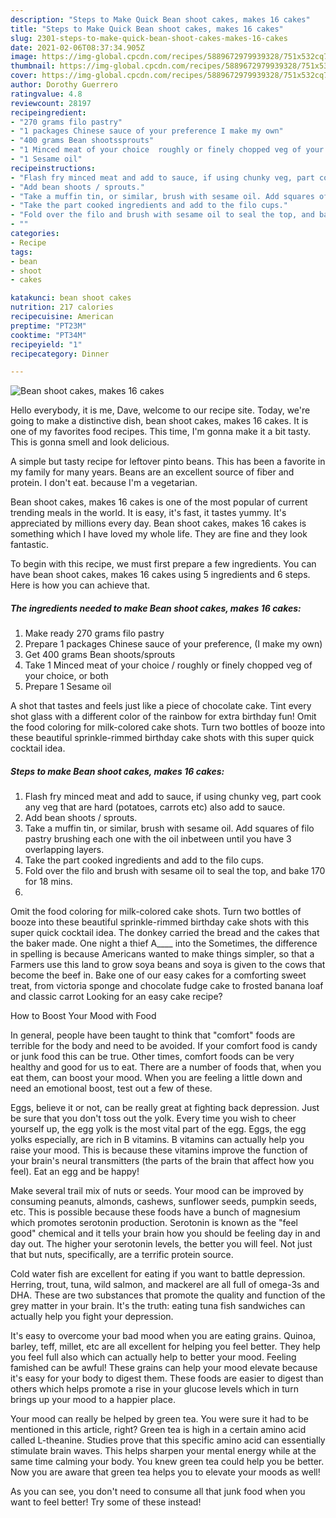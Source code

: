 ```yaml
---
description: "Steps to Make Quick Bean shoot cakes, makes 16 cakes"
title: "Steps to Make Quick Bean shoot cakes, makes 16 cakes"
slug: 2301-steps-to-make-quick-bean-shoot-cakes-makes-16-cakes
date: 2021-02-06T08:37:34.905Z
image: https://img-global.cpcdn.com/recipes/5889672979939328/751x532cq70/bean-shoot-cakes-makes-16-cakes-recipe-main-photo.jpg
thumbnail: https://img-global.cpcdn.com/recipes/5889672979939328/751x532cq70/bean-shoot-cakes-makes-16-cakes-recipe-main-photo.jpg
cover: https://img-global.cpcdn.com/recipes/5889672979939328/751x532cq70/bean-shoot-cakes-makes-16-cakes-recipe-main-photo.jpg
author: Dorothy Guerrero
ratingvalue: 4.8
reviewcount: 28197
recipeingredient:
- "270 grams filo pastry"
- "1 packages Chinese sauce of your preference I make my own"
- "400 grams Bean shootssprouts"
- "1 Minced meat of your choice  roughly or finely chopped veg of your choice or both"
- "1 Sesame oil"
recipeinstructions:
- "Flash fry minced meat and add to sauce, if using chunky veg, part cook any veg that are hard (potatoes, carrots etc) also add to sauce."
- "Add bean shoots / sprouts."
- "Take a muffin tin, or similar, brush with sesame oil. Add squares of filo pastry brushing each one with the oil inbetween until you have 3 overlapping layers."
- "Take the part cooked ingredients and add to the filo cups."
- "Fold over the filo and brush with sesame oil to seal the top, and bake 170 for 18 mins."
- ""
categories:
- Recipe
tags:
- bean
- shoot
- cakes

katakunci: bean shoot cakes 
nutrition: 217 calories
recipecuisine: American
preptime: "PT23M"
cooktime: "PT34M"
recipeyield: "1"
recipecategory: Dinner

---
```



![Bean shoot cakes, makes 16 cakes](https://img-global.cpcdn.com/recipes/5889672979939328/751x532cq70/bean-shoot-cakes-makes-16-cakes-recipe-main-photo.jpg)

Hello everybody, it is me, Dave, welcome to our recipe site. Today, we're going to make a distinctive dish, bean shoot cakes, makes 16 cakes. It is one of my favorites food recipes. This time, I'm gonna make it a bit tasty. This is gonna smell and look delicious.

A simple but tasty recipe for leftover pinto beans. This has been a favorite in my family for many years. Beans are an excellent source of fiber and protein. I don&#39;t eat. because I&#39;m a vegetarian.

Bean shoot cakes, makes 16 cakes is one of the most popular of current trending meals in the world. It is easy, it's fast, it tastes yummy. It's appreciated by millions every day. Bean shoot cakes, makes 16 cakes is something which I have loved my whole life. They are fine and they look fantastic.


To begin with this recipe, we must first prepare a few ingredients. You can have bean shoot cakes, makes 16 cakes using 5 ingredients and 6 steps. Here is how you can achieve that.

<!--inarticleads1-->

##### The ingredients needed to make Bean shoot cakes, makes 16 cakes:

1. Make ready 270 grams filo pastry
1. Prepare 1 packages Chinese sauce of your preference, (I make my own)
1. Get 400 grams Bean shoots/sprouts
1. Take 1 Minced meat of your choice / roughly or finely chopped veg of your choice, or both
1. Prepare 1 Sesame oil


A shot that tastes and feels just like a piece of chocolate cake. Tint every shot glass with a different color of the rainbow for extra birthday fun! Omit the food coloring for milk-colored cake shots. Turn two bottles of booze into these beautiful sprinkle-rimmed birthday cake shots with this super quick cocktail idea. 

<!--inarticleads2-->

##### Steps to make Bean shoot cakes, makes 16 cakes:

1. Flash fry minced meat and add to sauce, if using chunky veg, part cook any veg that are hard (potatoes, carrots etc) also add to sauce.
1. Add bean shoots / sprouts.
1. Take a muffin tin, or similar, brush with sesame oil. Add squares of filo pastry brushing each one with the oil inbetween until you have 3 overlapping layers.
1. Take the part cooked ingredients and add to the filo cups.
1. Fold over the filo and brush with sesame oil to seal the top, and bake 170 for 18 mins.
1. 


Omit the food coloring for milk-colored cake shots. Turn two bottles of booze into these beautiful sprinkle-rimmed birthday cake shots with this super quick cocktail idea. The donkey carried the bread and the cakes that the baker made. One night a thief A____ into the Sometimes, the difference in spelling is because Americans wanted to make things simpler, so that a Farmers use this land to grow soya beans and soya is given to the cows that become the beef in. Bake one of our easy cakes for a comforting sweet treat, from victoria sponge and chocolate fudge cake to frosted banana loaf and classic carrot Looking for an easy cake recipe? 

How to Boost Your Mood with Food


In general, people have been taught to think that "comfort" foods are terrible for the body and need to be avoided. If your comfort food is candy or junk food this can be true. Other times, comfort foods can be very healthy and good for us to eat. There are a number of foods that, when you eat them, can boost your mood. When you are feeling a little down and need an emotional boost, test out a few of these.

Eggs, believe it or not, can be really great at fighting back depression. Just be sure that you don't toss out the yolk. Every time you wish to cheer yourself up, the egg yolk is the most vital part of the egg. Eggs, the egg yolks especially, are rich in B vitamins. B vitamins can actually help you raise your mood. This is because these vitamins improve the function of your brain's neural transmitters (the parts of the brain that affect how you feel). Eat an egg and be happy!

Make several trail mix of nuts or seeds. Your mood can be improved by consuming peanuts, almonds, cashews, sunflower seeds, pumpkin seeds, etc. This is possible because these foods have a bunch of magnesium which promotes serotonin production. Serotonin is known as the "feel good" chemical and it tells your brain how you should be feeling day in and day out. The higher your serotonin levels, the better you will feel. Not just that but nuts, specifically, are a terrific protein source.

Cold water fish are excellent for eating if you want to battle depression. Herring, trout, tuna, wild salmon, and mackerel are all full of omega-3s and DHA. These are two substances that promote the quality and function of the grey matter in your brain. It's the truth: eating tuna fish sandwiches can actually help you fight your depression. 

It's easy to overcome your bad mood when you are eating grains. Quinoa, barley, teff, millet, etc are all excellent for helping you feel better. They help you feel full also which can actually help to better your mood. Feeling famished can be awful! These grains can help your mood elevate because it's easy for your body to digest them. These foods are easier to digest than others which helps promote a rise in your glucose levels which in turn brings up your mood to a happier place.

Your mood can really be helped by green tea. You were sure it had to be mentioned in this article, right? Green tea is high in a certain amino acid called L-theanine. Studies prove that this specific amino acid can essentially stimulate brain waves. This helps sharpen your mental energy while at the same time calming your body. You knew green tea could help you be better. Now you are aware that green tea helps you to elevate your moods as well!

As you can see, you don't need to consume all that junk food when you want to feel better! Try some of these instead!

